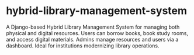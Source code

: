 # hybrid-library-management-system
A Django-based Hybrid Library Management System for managing both physical and digital resources. Users can borrow books, book study rooms, and access digital materials. Admins manage resources and users via a dashboard. Ideal for institutions modernizing library operations.
